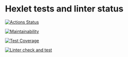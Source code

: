 # Hexlet tests and linter status

[![Actions Status](https://github.com/Matheria/frontend-project-lvl3/workflows/hexlet-check/badge.svg)](https://github.com/Matheria/frontend-project-lvl3/actions)

[![Maintainability](https://api.codeclimate.com/v1/badges/d14e86fea2290080afc0/maintainability)](https://codeclimate.com/github/Matheria/frontend-project-lvl3/maintainability)

[![Test Coverage](https://api.codeclimate.com/v1/badges/d14e86fea2290080afc0/test_coverage)](https://codeclimate.com/github/Matheria/frontend-project-lvl3/test_coverage)

[![Linter check and test](https://github.com/Matheria/frontend-project-lvl3/actions/workflows/main.yml/badge.svg)](https://github.com/Matheria/frontend-project-lvl3/actions/workflows/main.yml)
